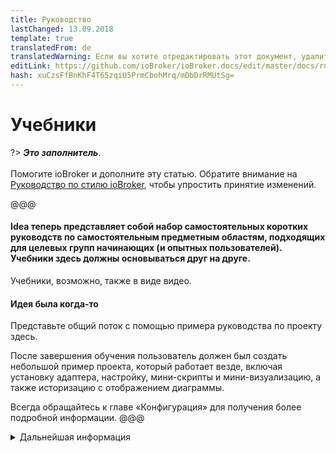 ```yaml
---
title: Руководство
lastChanged: 13.09.2018
template: true
translatedFrom: de
translatedWarning: Если вы хотите отредактировать этот документ, удалите поле «translationFrom», в противном случае этот документ будет снова автоматически переведен
editLink: https://github.com/ioBroker/ioBroker.docs/edit/master/docs/ru/tutorial/README.md
hash: xuCzsFfBnKhF4T65zqiU5PrmCbohMrq/mDbDrRMUtSg=
---
```

# Учебники
?> ***Это заполнитель***.<br><br> Помогите ioBroker и дополните эту статью. Обратите внимание на [Руководство по стилю ioBroker](community/styleguidedoc), чтобы упростить принятие изменений.

@@@

#### Idea теперь представляет собой набор самостоятельных коротких руководств по самостоятельным предметным областям, подходящих для целевых групп начинающих (и опытных пользователей). Учебники здесь должны основываться друг на друге.
Учебники, возможно, также в виде видео.

#### Идея была когда-то
Представьте общий поток с помощью примера руководства по проекту здесь.

После завершения обучения пользователь должен был создать небольшой пример проекта, который работает везде, включая установку адаптера, настройку, мини-скрипты и мини-визуализацию, а также историзацию с отображением диаграммы.

Всегда обращайтесь к главе «Конфигурация» для получения более подробной информации.
@@@

<details><summary>Дальнейшая информация</summary>

+ список уценки 1 + вложенный список 1 + вложенный список 2 + список уценки 2

</детали>